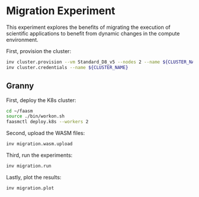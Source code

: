 # Migration Experiment

This experiment explores the benefits of migrating the execution of scientific
applications to benefit from dynamic changes in the compute environment.

First, provision the cluster:

```bash
inv cluster.provision --vm Standard_D8_v5 --nodes 2 --name ${CLUSTER_NAME}
inv cluster.credentials --name ${CLUSTER_NAME}
```

## Granny

First, deploy the K8s cluster:

```bash
cd ~/faasm
source ./bin/workon.sh
faasmctl deploy.k8s --workers 2
```

Second, upload the WASM files:

```bash
inv migration.wasm.upload
```

Third, run the experiments:

```bash
inv migration.run
```

Lastly, plot the results:

```bash
inv migration.plot
```
